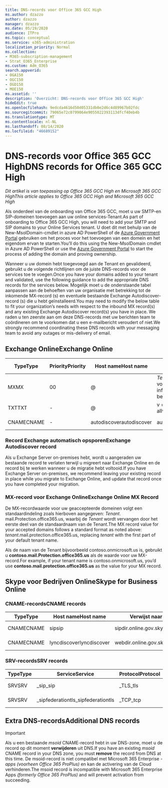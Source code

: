 ```yaml
---
title: DNS-records voor Office 365 GCC High
ms.author: dzazzo
author: dzazzo
manager: dzazzo
ms.date: 05/19/2020
audience: ITPro
ms.topic: conceptual
ms.service: o365-administration
localization_priority: Normal
ms.collection:
- M365-subscription-management
- Strat_O365_Enterprise
ms.custom: Adm_O365
search.appverid:
- OGA150
- OGC150
- OGD150
- MOE150
ms.assetid: ''
description: 'Overzicht: DNS-records voor Office 365 GCC High'
hideEdit: true
ms.openlocfilehash: 9edcda4616d50d05331db0e2d6c4d89967b02fdc
ms.sourcegitcommit: 79065e72c0799064e9055022393113dfcf40eb4b
ms.translationtype: MT
ms.contentlocale: nl-NL
ms.lasthandoff: 08/14/2020
ms.locfileid: "46689152"
---
```

# <a name="dns-records-for-office-365-gcc-high"></a><span data-ttu-id="dfb30-103">DNS-records voor Office 365 GCC High</span><span class="sxs-lookup"><span data-stu-id="dfb30-103">DNS records for Office 365 GCC High</span></span>

<span data-ttu-id="dfb30-104">*Dit artikel is van toepassing op Office 365 GCC High en Microsoft 365 GCC High*</span><span class="sxs-lookup"><span data-stu-id="dfb30-104">*This article applies to Office 365 GCC High and Microsoft 365 GCC High*</span></span>

<span data-ttu-id="dfb30-105">Als onderdeel van de onboarding van Office 365 GCC, moet u uw SMTP-en SIP-domeinen toevoegen aan uw online services-Tenant.</span><span class="sxs-lookup"><span data-stu-id="dfb30-105">As part of onboarding to Office 365 GCC High, you will need to add your SMTP and SIP domains to your Online Services tenant.</span></span>  <span data-ttu-id="dfb30-106">U doet dit met behulp van de New-MsolDomain-cmdlet in azure AD PowerShell of de [Azure Government Portal](https://portal.azure.us) gebruiken om het proces voor het toevoegen van een domein en het eigendom ervan te starten.</span><span class="sxs-lookup"><span data-stu-id="dfb30-106">You’ll do this using the New-MsolDomain cmdlet in Azure AD PowerShell or use the [Azure Government Portal](https://portal.azure.us) to start the process of adding the domain and proving ownership.</span></span>

<span data-ttu-id="dfb30-107">Wanneer u uw domein hebt toegevoegd aan de Tenant en gevalideerd, gebruikt u de volgende richtlijnen om de juiste DNS-records voor de services toe te voegen.</span><span class="sxs-lookup"><span data-stu-id="dfb30-107">Once you have your domains added to your tenant and validated, use the following guidance to add the appropriate DNS records for the services below.</span></span>  <span data-ttu-id="dfb30-108">Mogelijk moet u de onderstaande tabel aanpassen aan de behoeften van uw organisatie met betrekking tot de inkomende MX-record (s) en eventuele bestaande Exchange Autodiscover-record (s) die u hebt geïnstalleerd.</span><span class="sxs-lookup"><span data-stu-id="dfb30-108">You may need to modify the below table to fit your organization’s needs with respect to the inbound MX record(s) and any existing Exchange Autodiscover record(s) you have in place.</span></span>  <span data-ttu-id="dfb30-109">We raden u ten zeerste aan om deze DNS-records met uw berichten team te coördineren om te voorkomen dat u een e-mailbericht veroudert of niet.</span><span class="sxs-lookup"><span data-stu-id="dfb30-109">We strongly recommend coordinating these DNS records with your messaging team to avoid any outages or mis-delivery of email.</span></span>

## <a name="exchange-online"></a><span data-ttu-id="dfb30-110">Exchange Online</span><span class="sxs-lookup"><span data-stu-id="dfb30-110">Exchange Online</span></span>

| <span data-ttu-id="dfb30-111">Type</span><span class="sxs-lookup"><span data-stu-id="dfb30-111">Type</span></span> | <span data-ttu-id="dfb30-112">Priority</span><span class="sxs-lookup"><span data-stu-id="dfb30-112">Priority</span></span> | <span data-ttu-id="dfb30-113">Host name</span><span class="sxs-lookup"><span data-stu-id="dfb30-113">Host name</span></span> | <span data-ttu-id="dfb30-114">Verwijst naar het adres of de waarde</span><span class="sxs-lookup"><span data-stu-id="dfb30-114">Points to address or value</span></span> | <span data-ttu-id="dfb30-115">TTL</span><span class="sxs-lookup"><span data-stu-id="dfb30-115">TTL</span></span> |
| --- | --- | --- | --- | --- |
| <span data-ttu-id="dfb30-116">MX</span><span class="sxs-lookup"><span data-stu-id="dfb30-116">MX</span></span> | <span data-ttu-id="dfb30-117">0</span><span class="sxs-lookup"><span data-stu-id="dfb30-117">0</span></span> | @ | <span data-ttu-id="dfb30-118">*Tenant*. mail.Protection.office365.us (zie hieronder voor meer informatie)</span><span class="sxs-lookup"><span data-stu-id="dfb30-118">*tenant*.mail.protection.office365.us (see below for additional details)</span></span> | <span data-ttu-id="dfb30-119">1 uur</span><span class="sxs-lookup"><span data-stu-id="dfb30-119">1 Hour</span></span> |
| <span data-ttu-id="dfb30-120">TXT</span><span class="sxs-lookup"><span data-stu-id="dfb30-120">TXT</span></span> | - | @ | <span data-ttu-id="dfb30-121">v = spf1 include:SPF. Protection. office365. us-all</span><span class="sxs-lookup"><span data-stu-id="dfb30-121">v=spf1 include:spf.protection.office365.us -all</span></span> | <span data-ttu-id="dfb30-122">1 uur</span><span class="sxs-lookup"><span data-stu-id="dfb30-122">1 Hour</span></span> |
| <span data-ttu-id="dfb30-123">CNAME</span><span class="sxs-lookup"><span data-stu-id="dfb30-123">CNAME</span></span> | - | <span data-ttu-id="dfb30-124">autodiscover</span><span class="sxs-lookup"><span data-stu-id="dfb30-124">autodiscover</span></span> | <span data-ttu-id="dfb30-125">autodiscover.office365.us</span><span class="sxs-lookup"><span data-stu-id="dfb30-125">autodiscover.office365.us</span></span> | <span data-ttu-id="dfb30-126">1 uur</span><span class="sxs-lookup"><span data-stu-id="dfb30-126">1 Hour</span></span> |

### <a name="exchange-autodiscover-record"></a><span data-ttu-id="dfb30-127">Record Exchange automatisch opsporen</span><span class="sxs-lookup"><span data-stu-id="dfb30-127">Exchange Autodiscover record</span></span>

<span data-ttu-id="dfb30-128">Als u Exchange Server on-premises hebt, wordt u aangeraden uw bestaande record te verlaten terwijl u migreert naar Exchange Online en de record bij te werken wanneer u de migratie hebt voltooid.</span><span class="sxs-lookup"><span data-stu-id="dfb30-128">If you have Exchange Server on-premises, we recommend leaving your existing record in place while you migrate to Exchange Online, and update that record once you have completed your migration.</span></span> 

### <a name="exchange-online-mx-record"></a><span data-ttu-id="dfb30-129">MX-record voor Exchange Online</span><span class="sxs-lookup"><span data-stu-id="dfb30-129">Exchange Online MX Record</span></span>

<span data-ttu-id="dfb30-130">De MX-recordwaarde voor uw geaccepteerde domeinen volgt een standaardindeling zoals hierboven aangegeven: *Tenant*. mail.Protection.office365.us, waarbij de *Tenant* wordt vervangen door het eerste deel van de standaardnaam van de Tenant.</span><span class="sxs-lookup"><span data-stu-id="dfb30-130">The MX record value for your accepted domains follows a standard format as noted above: *tenant*.mail.protection.office365.us, replacing *tenant* with the first part of your default tenant name.</span></span>

<span data-ttu-id="dfb30-131">Als de naam van de Tenant bijvoorbeeld contoso.onmicrosoft.us is, gebruikt u **contoso.mail.Protection.office365.us** als de waarde voor uw MX-record.</span><span class="sxs-lookup"><span data-stu-id="dfb30-131">For example, if your tenant name is contoso.onmicrosoft.us, you’d use **contoso.mail.protection.office365.us** as the value for your MX record.</span></span>

## <a name="skype-for-business-online"></a><span data-ttu-id="dfb30-132">Skype voor Bedrijven Online</span><span class="sxs-lookup"><span data-stu-id="dfb30-132">Skype for Business Online</span></span>

### <a name="cname-records"></a><span data-ttu-id="dfb30-133">CNAME-records</span><span class="sxs-lookup"><span data-stu-id="dfb30-133">CNAME records</span></span>

| <span data-ttu-id="dfb30-134">Type</span><span class="sxs-lookup"><span data-stu-id="dfb30-134">Type</span></span> | <span data-ttu-id="dfb30-135">Host name</span><span class="sxs-lookup"><span data-stu-id="dfb30-135">Host name</span></span> | <span data-ttu-id="dfb30-136">Verwijst naar het adres of de waarde</span><span class="sxs-lookup"><span data-stu-id="dfb30-136">Points to address or value</span></span> | <span data-ttu-id="dfb30-137">TTL</span><span class="sxs-lookup"><span data-stu-id="dfb30-137">TTL</span></span> |
| --- | --- | --- | --- |
| <span data-ttu-id="dfb30-138">CNAME</span><span class="sxs-lookup"><span data-stu-id="dfb30-138">CNAME</span></span> | <span data-ttu-id="dfb30-139">sip</span><span class="sxs-lookup"><span data-stu-id="dfb30-139">sip</span></span> | <span data-ttu-id="dfb30-140">sipdir.online.gov.skypeforbusiness.us</span><span class="sxs-lookup"><span data-stu-id="dfb30-140">sipdir.online.gov.skypeforbusiness.us</span></span> | <span data-ttu-id="dfb30-141">1 uur</span><span class="sxs-lookup"><span data-stu-id="dfb30-141">1 Hour</span></span> |
| <span data-ttu-id="dfb30-142">CNAME</span><span class="sxs-lookup"><span data-stu-id="dfb30-142">CNAME</span></span> | <span data-ttu-id="dfb30-143">lyncdiscover</span><span class="sxs-lookup"><span data-stu-id="dfb30-143">lyncdiscover</span></span> | <span data-ttu-id="dfb30-144">webdir.online.gov.skypeforbusiness.us</span><span class="sxs-lookup"><span data-stu-id="dfb30-144">webdir.online.gov.skypeforbusiness.us</span></span> | <span data-ttu-id="dfb30-145">1 uur</span><span class="sxs-lookup"><span data-stu-id="dfb30-145">1 Hour</span></span> |

### <a name="srv-records"></a><span data-ttu-id="dfb30-146">SRV-records</span><span class="sxs-lookup"><span data-stu-id="dfb30-146">SRV records</span></span>

| <span data-ttu-id="dfb30-147">Type</span><span class="sxs-lookup"><span data-stu-id="dfb30-147">Type</span></span> | <span data-ttu-id="dfb30-148">Service</span><span class="sxs-lookup"><span data-stu-id="dfb30-148">Service</span></span> | <span data-ttu-id="dfb30-149">Protocol</span><span class="sxs-lookup"><span data-stu-id="dfb30-149">Protocol</span></span> | <span data-ttu-id="dfb30-150">Poort</span><span class="sxs-lookup"><span data-stu-id="dfb30-150">Port</span></span> | <span data-ttu-id="dfb30-151">Dikte</span><span class="sxs-lookup"><span data-stu-id="dfb30-151">Weight</span></span> | <span data-ttu-id="dfb30-152">Priority</span><span class="sxs-lookup"><span data-stu-id="dfb30-152">Priority</span></span> | <span data-ttu-id="dfb30-153">Naam</span><span class="sxs-lookup"><span data-stu-id="dfb30-153">Name</span></span> | <span data-ttu-id="dfb30-154">Doel</span><span class="sxs-lookup"><span data-stu-id="dfb30-154">Target</span></span> | <span data-ttu-id="dfb30-155">TTL</span><span class="sxs-lookup"><span data-stu-id="dfb30-155">TTL</span></span> |
| --- | --- | --- | --- | --- | --- | --- | --- | --- |
| <span data-ttu-id="dfb30-156">SRV</span><span class="sxs-lookup"><span data-stu-id="dfb30-156">SRV</span></span> | <span data-ttu-id="dfb30-157">\_sip</span><span class="sxs-lookup"><span data-stu-id="dfb30-157">\_sip</span></span> | <span data-ttu-id="dfb30-158">\_TLS</span><span class="sxs-lookup"><span data-stu-id="dfb30-158">\_tls</span></span> | <span data-ttu-id="dfb30-159">443</span><span class="sxs-lookup"><span data-stu-id="dfb30-159">443</span></span> | <span data-ttu-id="dfb30-160">1</span><span class="sxs-lookup"><span data-stu-id="dfb30-160">1</span></span> | <span data-ttu-id="dfb30-161">100</span><span class="sxs-lookup"><span data-stu-id="dfb30-161">100</span></span> | @ | <span data-ttu-id="dfb30-162">sipdir.online.gov.skypeforbusiness.us</span><span class="sxs-lookup"><span data-stu-id="dfb30-162">sipdir.online.gov.skypeforbusiness.us</span></span> | <span data-ttu-id="dfb30-163">1 uur</span><span class="sxs-lookup"><span data-stu-id="dfb30-163">1 Hour</span></span> |
| <span data-ttu-id="dfb30-164">SRV</span><span class="sxs-lookup"><span data-stu-id="dfb30-164">SRV</span></span> | <span data-ttu-id="dfb30-165">\_sipfederationtls</span><span class="sxs-lookup"><span data-stu-id="dfb30-165">\_sipfederationtls</span></span> | <span data-ttu-id="dfb30-166">\_TCP</span><span class="sxs-lookup"><span data-stu-id="dfb30-166">\_tcp</span></span> | <span data-ttu-id="dfb30-167">5061</span><span class="sxs-lookup"><span data-stu-id="dfb30-167">5061</span></span> | <span data-ttu-id="dfb30-168">1</span><span class="sxs-lookup"><span data-stu-id="dfb30-168">1</span></span> | <span data-ttu-id="dfb30-169">100</span><span class="sxs-lookup"><span data-stu-id="dfb30-169">100</span></span> | @ | <span data-ttu-id="dfb30-170">sipfed.online.gov.skypeforbusiness.us</span><span class="sxs-lookup"><span data-stu-id="dfb30-170">sipfed.online.gov.skypeforbusiness.us</span></span> | <span data-ttu-id="dfb30-171">1 uur</span><span class="sxs-lookup"><span data-stu-id="dfb30-171">1 Hour</span></span> |

## <a name="additional-dns-records"></a><span data-ttu-id="dfb30-172">Extra DNS-records</span><span class="sxs-lookup"><span data-stu-id="dfb30-172">Additional DNS records</span></span>

> [!IMPORTANT]
> <span data-ttu-id="dfb30-173">Als u een bestaande *msoid* CNAME-record hebt in uw DNS-zone, moet u de record op dit moment **verwijderen** uit DNS.</span><span class="sxs-lookup"><span data-stu-id="dfb30-173">If you have an existing *msoid* CNAME record in your DNS zone, you must **remove** the record from DNS at this time.</span></span>  <span data-ttu-id="dfb30-174">De msoid-record is niet compatibel met Microsoft 365 Enterprise *-apps (voorheen Office 365 ProPlus)* en kan de activering van de Cloud verhinderen.</span><span class="sxs-lookup"><span data-stu-id="dfb30-174">The msoid record is incompatible with Microsoft 365 Enterprise Apps *(formerly Office 365 ProPlus)* and will prevent activation from succeeding.</span></span>
